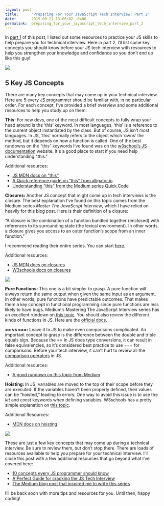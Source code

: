 ```yaml
---
layout: post
title:      "Preparing For Your JavaScript Tech Interview: Part 2"
date:       2019-09-21 13:06:02 -0400
permalink:  preparing_for_your_javascript_tech_interview_part_2
---
```



In [part 1](http://crackingthecode.net/preparing_for_your_javascript_tech_interview) of this post, I listed out some resources to practice your JS skills to help prepare you for technical interview.  Here in part 2, I’ll list some key concepts you should know before your JS tech interview with resources to help you strengthen your knowledge and confidence so you don’t end up like this guy!

![](https://pics.me.me/thumb_programming-pro-tip-code-javascript-underwater-so-nobody-could-see-62401907.png)

## 5 Key JS Concepts

There are many key concepts that may come up in your technical interview.  Here are 5 every JS programmer should be familiar with, in no particular order.  For each concept, I’ve provided a brief overview and some additional resources to help you study up on them:

**This:** For new devs, one of the most difficult concepts to fully wrap your head around is the ‘this’ keyword. In most languages, ‘this’ is a reference to the current object instantiated by the class.  But of course, JS isn’t most languages.  In JS, ‘this’ normally refers to the object which ‘owns’ the method, but it depends on how a function is called.  One of the best rundowns on the “this” keywords I’ve found was on the [w3school’s JS documentation](https://www.w3schools.com/js/js_this.asp) website.  It's a good place to start if you need help understanding "this."

Additional resources:
* [JS MDN docs on "this"](https://developer.mozilla.org/en-US/docs/Web/JavaScript/Reference/Operators/this)
* [A Quick reference guide on “this” from alligator.io](https://alligator.io/js/this-keyword/)
* [Understanding “this” from the Medium series Quick Code](https://medium.com/quick-code/understanding-the-this-keyword-in-javascript-cb76d4c7c5e8)

**Closures:** Another JS concept that might come up in tech interviews is the closure.  The best explanation I’ve found on this topic comes from the Medium series *Master The JavaScript Interview*, which I have relied on heavily for this blog post.  Here is their definition of a closure:

“A closure is the combination of a function bundled together (enclosed) with references to its surrounding state (the lexical environment). In other words, a closure gives you access to an outer function’s scope from an inner function.”

I recommend reading their entire series.  You can start [here](https://medium.com/javascript-scene/master-the-javascript-interview-what-is-a-closure-b2f0d2152b36).

Additional resources:
* [JS MDN docs on closures](https://developer.mozilla.org/en-US/docs/Web/JavaScript/Closures)
* [W3schools docs on closures](https://www.w3schools.com/js/js_function_closures.asp)

![](https://i.imgflip.com/h0dj1.jpg)

**Pure Functions:** This one is a bit simpler to grasp.  A pure function will always return the same output when given the same input as an argument.  In other words, pure functions have predictable outcomes.  That makes them a key concept in functional programming since pure functions are less likely to have bugs.  Medium’s Mastering The JavaScript Interview series has an excellent rundown on[ this topic](https://medium.com/javascript-scene/master-the-javascript-interview-what-is-a-pure-function-d1c076bec976).  You should also review the different kinds of functions in JS.  Here are the [official docs](https://developer.mozilla.org/en-US/docs/Web/JavaScript/Guide/Functions).  

**== vs ===:** Leave it to JS to make even comparisons complicated.  An important concept to grasp is the difference between the double and triple equals sign.  Because the == in JS does type conversions, it can result in false equivalencies, so it’s considered best practice to use === for comparisons.  Before your tech interview, it can’t hurt to review all the [comparison operators](https://developer.mozilla.org/en-US/docs/Web/JavaScript/Reference/Operators/Comparison_Operators) in JS.

Additional resources:
* [A good rundown on this topic from Medium](https://codeburst.io/javascript-double-equals-vs-triple-equals-61d4ce5a121a)

**Hoisting:** In JS, variables are moved to the top of their scope before they are executed.  If the variables haven’t been properly defined, their values can be “hoisted,” leading to errors.  One way to avoid this issue is to use the *let* and *const* keywords when defining variables.  W3schools has a pretty simple explanation on [this topic](https://www.w3schools.com/js/js_hoisting.asp).

Additional Resources:
* [MDN docs on hoisting](https://developer.mozilla.org/en-US/docs/Glossary/Hoisting)

![](https://karolgalanciak.com/images/js_results_not_so_wut.jpg)

These are just a few key concepts that may come up during a technical interview.  Be sure to review them, but don’t stop there.  There are loads of resources available to help you prepare for your technical interview.  I’ll close this post with a few additional resources that go beyond what I’ve covered here:

* [10 concepts every JS programmer should know](https://www.infoworld.com/article/3196070/10-javascript-concepts-every-nodejs-developer-must-master.html)
* [A Perfect Guide for cracking the JS Tech Interview](https://medium.com/dev-bits/a-perfect-guide-for-cracking-a-javascript-interview-a-developers-perspective-23a5c0fa4d0d)
* [The Medium blog post that inspired me to write this series](https://medium.com/@marcellamaki/my-javascript-tech-interview-prep-notes-part-1-concepts-d78637058599)

I’ll be back soon with more tips and resources for you.  Until then, happy coding!

